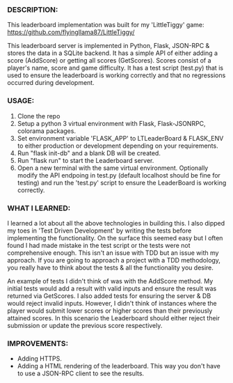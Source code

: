 ### DESCRIPTION:
This leaderboard implementation was built for my 'LittleTiggy' game:
https://github.com/flyingllama87/LittleTiggy/

This leaderboard server is implemented in Python, Flask, JSON-RPC & stores the data in a SQLite backend.  It has a simple API of either adding a score (AddScore) or getting all scores (GetScores). Scores consist of a player's name, score and game difficulty. It has a test script (test.py) that is used to ensure the leaderboard is working correctly and that no regressions occurred during development.

### USAGE:

1) Clone the repo
2) Setup a python 3 virtual environment with Flask, Flask-JSONRPC, colorama packages.
3) Set environment variable 'FLASK_APP' to LTLeaderBoard & FLASK_ENV to either production or development depending on your requirements.
4) Run "flask init-db" and a blank DB will be created.
5) Run "flask run" to start the Leaderboard server.
6) Open a new terminal with the same virtual environment.  Optionally modify the API endpoing in test.py (default localhost should be fine for testing) and run the 'test.py' script to ensure the LeaderBoard is working correctly.

### WHAT I LEARNED:

I learned a lot about all the above technologies in building this.  I also dipped my toes in 'Test Driven Development' by writing the tests before implementing the functionality.  On the surface this seemed easy but I often found I had made mistake in the test script or the tests were not comprehensive enough.  This isn't an issue with TDD but an issue with my approach.  If you are going to approach a project with a TDD methodology, you really have to think about the tests & all the functionality you desire.  

An example of tests I didn't think of was with the AddScore method.  My initial tests would add a result with valid inputs and ensure the result was returned via GetScores.  I also added tests for ensuring the server & DB would reject invalid inputs.  However,  I didn't think of instances where the player would submit lower scores or higher scores than their previously attained scores.  In this scenario the Leaderboard should either reject their submission or update the previous score respectively.

### IMPROVEMENTS:
- Adding HTTPS.
- Adding a HTML rendering of the leaderboard.  This way you don't have to use a JSON-RPC client to see the results.
